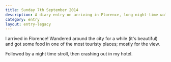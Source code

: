 ```yaml
---
title: Sunday 7th September 2014
description: A diary entry on arriving in Florence, long night-time walks, the Basilica di Santa Maria del Fiore, and feeling happy
category: entry
layout: entry-legacy
---
```


I arrived in Florence! Wandered around the city for a while (it's beautiful) and got some food in one of the most touristy places; mostly for the view.

Followed by a night time stroll, then crashing out in my hotel.
